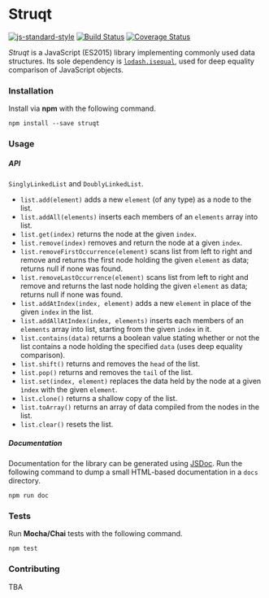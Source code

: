 # Struqt

[![js-standard-style](https://img.shields.io/badge/code%20style-standard-brightgreen.svg)](http://standardjs.com)
[![Build Status](https://travis-ci.org/dheavy/struqt.svg?branch=master)](https://travis-ci.org/dheavy/struqt)
[![Coverage Status](https://coveralls.io/repos/github/dheavy/struqt/badge.svg?branch=master)](https://coveralls.io/github/dheavy/struqt?branch=master)

  *Struqt* is a JavaScript (ES2015) library implementing commonly used data structures.
  Its sole dependency is [`lodash.isequal`](https://www.npmjs.com/package/lodash.isequal), used for deep equality comparison of JavaScript objects.

### Installation

  Install via **npm** with the following command.

  `npm install --save struqt`

### Usage

##### API

  `SinglyLinkedList` and `DoublyLinkedList`.
  - `list.add(element)` adds a new `element` (of any type) as a node to the list.
  - `list.addAll(elements)` inserts each members of an `elements` array into list.
  - `list.get(index)` returns the node at the given `index`.
  - `list.remove(index)` removes and return the node at a given `index`.
  - `list.removeFirstOccurrence(element)` scans list from left to right and remove and returns the first node holding the given `element` as data; returns null if none was found.
  - `list.removeLastOccurrence(element)` scans list from left to right and remove and returns the last node holding the given `element` as data; returns null if none was found.
  - `list.addAtIndex(index, element)` adds a new `element` in place of the given `index` in the list.
  - `list.addAllAtIndex(index, elements)` inserts each members of an `elements` array into list, starting from the given `index` in it.
  - `list.contains(data)` returns a boolean value stating whether or not the list contains a node holding the specified `data` (uses deep equality comparison).
  - `list.shift()` returns and removes the `head` of the list.
  - `list.pop()` returns and removes the `tail` of the list.
  - `list.set(index, element)` replaces the data held by the node at a given `ìndex` with the given `element`.
  - `list.clone()` returns a shallow copy of the list.
  - `list.toArray()` returns an array of data compiled from the nodes in the list.
  - `list.clear()` resets the list.

##### Documentation
Documentation for the library can be generated using [JSDoc](http://usejsdoc.org/).
Run the following command to dump a small HTML-based documentation in a `docs` directory.

`npm run doc`

### Tests

  Run **Mocha/Chai** tests with the following command.

  `npm test`

### Contributing

  TBA
